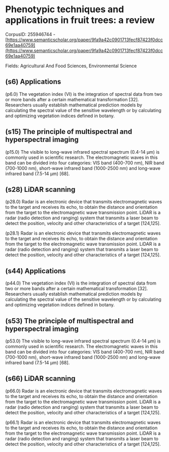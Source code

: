 # Phenotypic techniques and applications in fruit trees: a review

CorpusID: 255946744 - [https://www.semanticscholar.org/paper/9fa9a42c0901713fecf87423f0dcc69e1aa40759](https://www.semanticscholar.org/paper/9fa9a42c0901713fecf87423f0dcc69e1aa40759)

Fields: Agricultural And Food Sciences, Environmental Science

## (s6) Applications
(p6.0) The vegetation index (VI) is the integration of spectral data from two or more bands after a certain mathematical transformation [32]. Researchers usually establish mathematical prediction models by calculating the spectral value of the sensitive wavelength or by calculating and optimizing vegetation indices defined in botany.
## (s15) The principle of multispectral and hyperspectral imaging
(p15.0) The visible to long-wave infrared spectral spectrum (0.4-14 µm) is commonly used in scientific research. The electromagnetic waves in this band can be divided into four categories: VIS band (400-700 nm), NIR band (700-1000 nm), short-wave infrared band (1000-2500 nm) and long-wave infrared band (7.5-14 µm) [68].
## (s28) LiDAR scanning
(p28.0) Radar is an electronic device that transmits electromagnetic waves to the target and receives its echo, to obtain the distance and orientation from the target to the electromagnetic wave transmission point. LiDAR is a radar (radio detection and ranging) system that transmits a laser beam to detect the position, velocity and other characteristics of a target [124,125].

(p28.1) Radar is an electronic device that transmits electromagnetic waves to the target and receives its echo, to obtain the distance and orientation from the target to the electromagnetic wave transmission point. LiDAR is a radar (radio detection and ranging) system that transmits a laser beam to detect the position, velocity and other characteristics of a target [124,125].
## (s44) Applications
(p44.0) The vegetation index (VI) is the integration of spectral data from two or more bands after a certain mathematical transformation [32]. Researchers usually establish mathematical prediction models by calculating the spectral value of the sensitive wavelength or by calculating and optimizing vegetation indices defined in botany.
## (s53) The principle of multispectral and hyperspectral imaging
(p53.0) The visible to long-wave infrared spectral spectrum (0.4-14 µm) is commonly used in scientific research. The electromagnetic waves in this band can be divided into four categories: VIS band (400-700 nm), NIR band (700-1000 nm), short-wave infrared band (1000-2500 nm) and long-wave infrared band (7.5-14 µm) [68].
## (s66) LiDAR scanning
(p66.0) Radar is an electronic device that transmits electromagnetic waves to the target and receives its echo, to obtain the distance and orientation from the target to the electromagnetic wave transmission point. LiDAR is a radar (radio detection and ranging) system that transmits a laser beam to detect the position, velocity and other characteristics of a target [124,125].

(p66.1) Radar is an electronic device that transmits electromagnetic waves to the target and receives its echo, to obtain the distance and orientation from the target to the electromagnetic wave transmission point. LiDAR is a radar (radio detection and ranging) system that transmits a laser beam to detect the position, velocity and other characteristics of a target [124,125].
